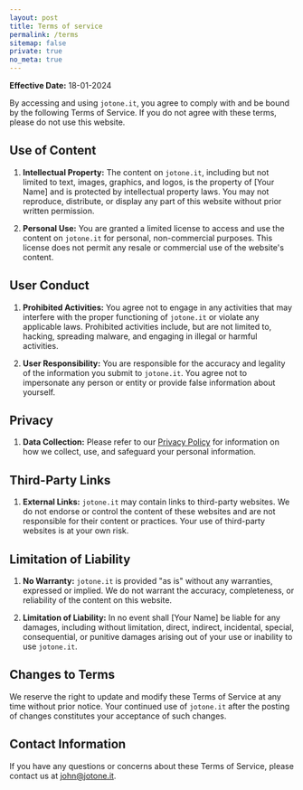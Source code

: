 ```yaml
---
layout: post
title: Terms of service
permalink: /terms
sitemap: false
private: true
no_meta: true
---
```


**Effective Date:** 18-01-2024

By accessing and using `jotone.it`, you agree to comply with and be bound by the following Terms of Service. If you do not agree with these terms, please do not use this website.

## Use of Content

1. **Intellectual Property:** The content on `jotone.it`, including but not limited to text, images, graphics, and logos, is the property of [Your Name] and is protected by intellectual property laws. You may not reproduce, distribute, or display any part of this website without prior written permission.

2. **Personal Use:** You are granted a limited license to access and use the content on `jotone.it` for personal, non-commercial purposes. This license does not permit any resale or commercial use of the website's content.

## User Conduct

1. **Prohibited Activities:** You agree not to engage in any activities that may interfere with the proper functioning of `jotone.it` or violate any applicable laws. Prohibited activities include, but are not limited to, hacking, spreading malware, and engaging in illegal or harmful activities.

2. **User Responsibility:** You are responsible for the accuracy and legality of the information you submit to `jotone.it`. You agree not to impersonate any person or entity or provide false information about yourself.

## Privacy

1. **Data Collection:** Please refer to our [Privacy Policy](#) for information on how we collect, use, and safeguard your personal information.

## Third-Party Links

1. **External Links:** `jotone.it` may contain links to third-party websites. We do not endorse or control the content of these websites and are not responsible for their content or practices. Your use of third-party websites is at your own risk.

## Limitation of Liability

1. **No Warranty:** `jotone.it` is provided "as is" without any warranties, expressed or implied. We do not warrant the accuracy, completeness, or reliability of the content on this website.

2. **Limitation of Liability:** In no event shall [Your Name] be liable for any damages, including without limitation, direct, indirect, incidental, special, consequential, or punitive damages arising out of your use or inability to use `jotone.it`.

## Changes to Terms

We reserve the right to update and modify these Terms of Service at any time without prior notice. Your continued use of `jotone.it` after the posting of changes constitutes your acceptance of such changes.

## Contact Information

If you have any questions or concerns about these Terms of Service, please contact us at [john@jotone.it](mailto:john@jotone.it).
